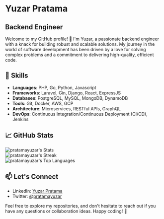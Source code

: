 # Yuzar Pratama
## Backend Engineer

Welcome to my GitHub profile! 👋 I'm Yuzar, a passionate backend engineer with a knack for building robust and scalable solutions. My journey in the world of software development has been driven by a love for solving complex problems and a commitment to delivering high-quality, efficient code.

## 🔧 Skills

- **Languages**: PHP, Go, Python, Javascript
- **Frameworks**: Laravel, Gin, Django, React, ExpressJS
- **Databases**: PostgreSQL, MySQL, MongoDB, DynamoDB
- **Tools**: Git, Docker, AWS, GCP
- **Architecture**: Microservices, RESTful APIs, GraphQL
- **DevOps**: Continuous Integration/Continuous Deployment (CI/CD), Jenkins

## 📈 GitHub Stats

![pratamayuzar's Stats](https://github-readme-stats.vercel.app/api?username=pratamayuzar&theme=vue-dark&show_icons=true&hide_border=true&count_private=true) <br>
![pratamayuzar's Streak](https://github-readme-streak-stats.herokuapp.com/?user=pratamayuzar&theme=vue-dark&hide_border=true) <br>
![pratamayuzar's Top Languages](https://github-readme-stats.vercel.app/api/top-langs/?username=pratamayuzar&theme=vue-dark&show_icons=true&hide_border=true&layout=compact)

## 📫 Let's Connect

- LinkedIn: [Yuzar Pratama](https://www.linkedin.com/in/yuzarpratama/)
- Twitter: [@pratamayuzar](https://twitter.com/pratamayuzar)

Feel free to explore my repositories, and don't hesitate to reach out if you have any questions or collaboration ideas. Happy coding! 🚀
